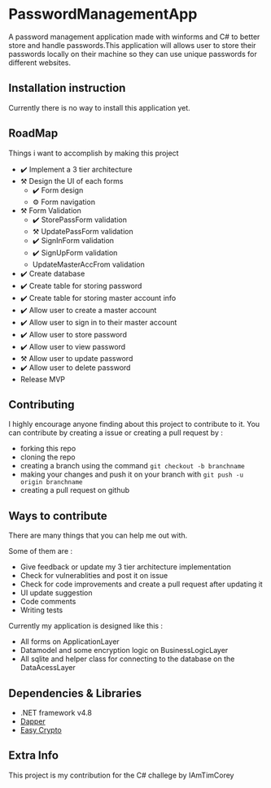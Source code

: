 # PasswordManagementApp
A password management application made with winforms and C# to better store and handle passwords.This application will allows user to store their passwords locally on their machine so they can use unique passwords for different websites.



## Installation instruction
Currently there is no way to install this application yet.


## RoadMap

Things i want to accomplish by making this project
- ✔️ Implement a 3 tier architecture
- ⚒️ Design the UI of each forms
    - ✔️ Form design
    - ⚙️ Form navigation
- ⚒️ Form Validation
     - ✔️ StorePassForm validation
     - ⚒️ UpdatePassForm validation
     - ✔️ SignInForm validation
     - ✔️ SignUpForm validation
     - UpdateMasterAccFrom validation
- ✔️ Create database
- ✔️ Create table for storing password
- ✔️ Create table for storing master account info
- ✔️ Allow user to create a master account
- ✔️ Allow user to sign in to their master account
- ✔️ Allow user to store password
- ✔️ Allow user to view password
- ⚒️ Allow user to update password
- ✔️ Allow user to delete password
- Release MVP


## Contributing
I highly encourage anyone finding about this project to contribute to it. You can contribute 
by creating a issue or creating a pull request by :

- forking this repo
- cloning the repo
- creating a branch using the command `git checkout -b branchname`
- making your changes and push it on your branch with `git push -u origin branchname`
- creating a pull request on github

## Ways to contribute
There are many things that you can help me out with.

Some of them are : 
- Give feedback or update my 3 tier architecture implementation
- Check for vulnerablities and post it on issue
- Check for code improvements and create a pull request after updating it
- UI update suggestion
- Code comments
- Writing tests

Currently my application is designed like this :
- All forms on ApplicationLayer
- Datamodel and some encryption logic on BusinessLogicLayer
- All sqlite and helper class for connecting to the database on the DataAcessLayer

## Dependencies & Libraries
- .NET framework v4.8
- [Dapper]("https://www.nuget.org/packages/Dapper/)
- [Easy Crypto]("https://www.nuget.org/packages/EasyCrypto/")

## Extra Info
This project is my contribution for the C# challege by IAmTimCorey 
